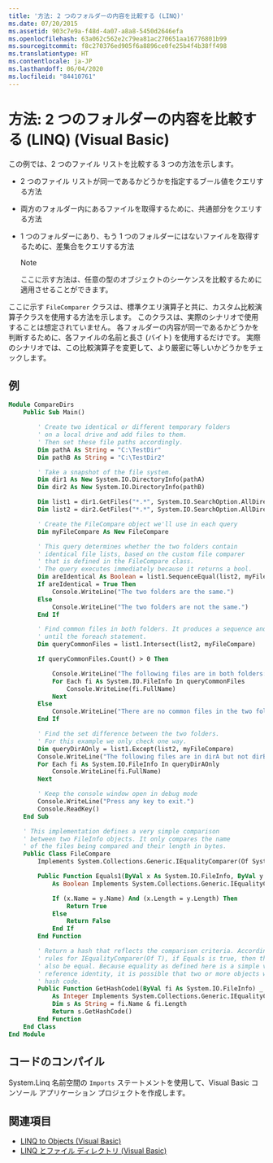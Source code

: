 ```yaml
---
title: '方法: 2 つのフォルダーの内容を比較する (LINQ)'
ms.date: 07/20/2015
ms.assetid: 903c7e9a-f48d-4a07-a8a8-5450d2646efa
ms.openlocfilehash: 63a062c562e2c79ea81ac270651aa16776801b99
ms.sourcegitcommit: f8c270376ed905f6a8896ce0fe25b4f4b38ff498
ms.translationtype: HT
ms.contentlocale: ja-JP
ms.lasthandoff: 06/04/2020
ms.locfileid: "84410761"
---
```

# <a name="how-to-compare-the-contents-of-two-folders-linq-visual-basic"></a>方法: 2 つのフォルダーの内容を比較する (LINQ) (Visual Basic)

この例では、2 つのファイル リストを比較する 3 つの方法を示します。

- 2 つのファイル リストが同一であるかどうかを指定するブール値をクエリする方法

- 両方のフォルダー内にあるファイルを取得するために、共通部分をクエリする方法

- 1 つのフォルダーにあり、もう 1 つのフォルダーにはないファイルを取得するために、差集合をクエリする方法

    > [!NOTE]
    > ここに示す方法は、任意の型のオブジェクトのシーケンスを比較するために適用させることができます。

ここに示す `FileComparer` クラスは、標準クエリ演算子と共に、カスタム比較演算子クラスを使用する方法を示します。 このクラスは、実際のシナリオで使用することは想定されていません。 各フォルダーの内容が同一であるかどうかを判断するために、各ファイルの名前と長さ (バイト) を使用するだけです。 実際のシナリオでは、この比較演算子を変更して、より厳密に等しいかどうかをチェックします。

## <a name="example"></a>例

```vb
Module CompareDirs
    Public Sub Main()

        ' Create two identical or different temporary folders
        ' on a local drive and add files to them.
        ' Then set these file paths accordingly.
        Dim pathA As String = "C:\TestDir"
        Dim pathB As String = "C:\TestDir2"

        ' Take a snapshot of the file system.
        Dim dir1 As New System.IO.DirectoryInfo(pathA)
        Dim dir2 As New System.IO.DirectoryInfo(pathB)

        Dim list1 = dir1.GetFiles("*.*", System.IO.SearchOption.AllDirectories)
        Dim list2 = dir2.GetFiles("*.*", System.IO.SearchOption.AllDirectories)

        ' Create the FileCompare object we'll use in each query
        Dim myFileCompare As New FileCompare

        ' This query determines whether the two folders contain
        ' identical file lists, based on the custom file comparer
        ' that is defined in the FileCompare class.
        ' The query executes immediately because it returns a bool.
        Dim areIdentical As Boolean = list1.SequenceEqual(list2, myFileCompare)
        If areIdentical = True Then
            Console.WriteLine("The two folders are the same.")
        Else
            Console.WriteLine("The two folders are not the same.")
        End If

        ' Find common files in both folders. It produces a sequence and doesn't execute
        ' until the foreach statement.
        Dim queryCommonFiles = list1.Intersect(list2, myFileCompare)

        If queryCommonFiles.Count() > 0 Then

            Console.WriteLine("The following files are in both folders:")
            For Each fi As System.IO.FileInfo In queryCommonFiles
                Console.WriteLine(fi.FullName)
            Next
        Else
            Console.WriteLine("There are no common files in the two folders.")
        End If

        ' Find the set difference between the two folders.
        ' For this example we only check one way.
        Dim queryDirAOnly = list1.Except(list2, myFileCompare)
        Console.WriteLine("The following files are in dirA but not dirB:")
        For Each fi As System.IO.FileInfo In queryDirAOnly
            Console.WriteLine(fi.FullName)
        Next

        ' Keep the console window open in debug mode
        Console.WriteLine("Press any key to exit.")
        Console.ReadKey()
    End Sub

    ' This implementation defines a very simple comparison
    ' between two FileInfo objects. It only compares the name
    ' of the files being compared and their length in bytes.
    Public Class FileCompare
        Implements System.Collections.Generic.IEqualityComparer(Of System.IO.FileInfo)

        Public Function Equals1(ByVal x As System.IO.FileInfo, ByVal y As System.IO.FileInfo) _
            As Boolean Implements System.Collections.Generic.IEqualityComparer(Of System.IO.FileInfo).Equals

            If (x.Name = y.Name) And (x.Length = y.Length) Then
                Return True
            Else
                Return False
            End If
        End Function

        ' Return a hash that reflects the comparison criteria. According to the
        ' rules for IEqualityComparer(Of T), if Equals is true, then the hash codes must
        ' also be equal. Because equality as defined here is a simple value equality, not
        ' reference identity, it is possible that two or more objects will produce the same
        ' hash code.
        Public Function GetHashCode1(ByVal fi As System.IO.FileInfo) _
            As Integer Implements System.Collections.Generic.IEqualityComparer(Of System.IO.FileInfo).GetHashCode
            Dim s As String = fi.Name & fi.Length
            Return s.GetHashCode()
        End Function
    End Class
End Module
```

## <a name="compile-the-code"></a>コードのコンパイル

System.Linq 名前空間の `Imports` ステートメントを使用して、Visual Basic コンソール アプリケーション プロジェクトを作成します。

## <a name="see-also"></a>関連項目

- [LINQ to Objects (Visual Basic)](linq-to-objects.md)
- [LINQ とファイル ディレクトリ (Visual Basic)](linq-and-file-directories.md)
